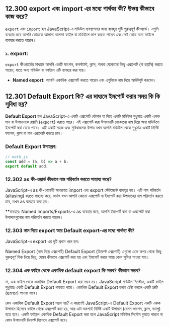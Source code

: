## 12.300 export এবং import এর মধ্যে পার্থক্য কী? উভয় কীভাবে কাজ করে?

`export` এবং `import` হল JavaScript-এ মডিউল ব্যবস্থাপনার জন্য ব্যবহৃত দুটি গুরুত্বপূর্ণ কীওয়ার্ড। এগুলি ব্যবহার করে আপনি কোডকে আলাদা আলাদা ফাইল বা মডিউলে ভাগ করতে পারেন এবং সেই কোড অন্য ফাইলে ব্যবহার করতে পারেন।

### ১. export:

`export` কীওয়ার্ডের মাধ্যমে আপনি একটি ফাংশন, কনস্ট্যান্ট, ক্লাস, অথবা যেকোনো কিছু এক্সপোর্ট (বা রপ্তানি) করতে পারেন, যাতে অন্য মডিউল বা ফাইলে এটি ব্যবহার করা যায়।

- **Named export:** আপনি একাধিক এক্সপোর্ট করতে পারেন এবং এগুলিকে নাম দিয়ে আউটপুট করবেন।

## 12.301 **Default Export কি? এর মাধ্যমে ইমপোর্ট করার সময় কি কি সুবিধা হয়?**

**Default Export** হল JavaScript-এ একটি এক্সপোর্ট কৌশল যা দিয়ে একটি মডিউল শুধুমাত্র একটি একক মান বা উপাদানকে রপ্তানি (`export`) করতে পারে। এই এক্সপোর্ট করা উপাদানটি যেকোনো নাম দিয়ে অন্য মডিউলে ইমপোর্ট করা যেতে পারে। এটি একটি সহজ এবং সুবিধাজনক উপায় যখন আপনি মডিউল থেকে শুধুমাত্র একটি নির্দিষ্ট ফাংশন, ক্লাস বা মান এক্সপোর্ট করতে চান।

### **Default Export উদাহরণ:**

```js
// math.js
const add = (a, b) => a + b;
export default add;
```

### 12.302 as কী-ওয়ার্ড কীভাবে নাম পরিবর্তন করতে সাহায্য করে?

JavaScript-এ as কী-ওয়ার্ডটি সাধারণত import এবং export স্টেটমেন্টে ব্যবহৃত হয়। এটি নাম পরিবর্তন (aliasing) করতে সাহায্য করে, অর্থাৎ যখন আপনি কোনো এক্সপোর্ট বা ইমপোর্ট করা উপাদানের নাম পরিবর্তন করতে চান, তখন as ব্যবহার করা হয়।

\*\*ব্যবহার:
Named Imports/Exports-এ as ব্যবহার করে, আপনি ইমপোর্ট করা বা এক্সপোর্ট করা উপাদানগুলোর নাম পরিবর্তন করতে পারেন।

### 12.303 নাম দিয়ে export আর Default export-এর মধ্যে পার্থক্য কী?

JavaScript-এ export এর দুটি প্রধান ধরন হল:

Named Export (নাম দিয়ে এক্সপোর্ট)
Default Export (ডিফল্ট এক্সপোর্ট)
এগুলো একে অপর থেকে কিছু গুরুত্বপূর্ণ দিক দিয়ে ভিন্ন, যেমন কীভাবে এক্সপোর্ট করা হয় এবং ইমপোর্ট করার সময় কোন সুবিধা পাওয়া যায়।

### 12.304 এক ফাইল থেকে একাধিক default export কি সম্ভব? কীভাবে সম্ভব?

না, এক ফাইল থেকে একাধিক Default Export করা সম্ভব নয়। JavaScript মডিউল সিস্টেমে, একটি ফাইল শুধুমাত্র একটি Default Export থাকতে পারে। একাধিক Default Export করার চেষ্টা করলে একটি ত্রুটি (error) পাওয়া যাবে।

কেন একাধিক Default Export সম্ভব নয়?
এ কারণেই JavaScript-এ Default Export একটি একক উপাদান হিসেবে ফাইল থেকে এক্সপোর্ট করা হয়, আর এটা অবশ্যই নির্দিষ্ট একটি উপাদান (যেমন ফাংশন, ক্লাস, ভ্যালু) হতে হবে। একটি ফাইলে একাধিক Default Export করা হলে JavaScript মডিউল সিস্টেম বুঝতে পারবে না কোন উপাদানটি ডিফল্ট হিসেবে এক্সপোর্ট হবে।
